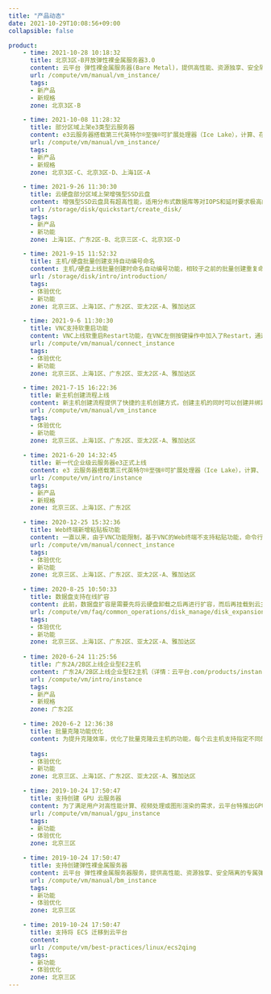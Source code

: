 ```yaml
---
title: "产品动态"
date: 2021-10-29T10:08:56+09:00
collapsible: false

product:
    - time: 2021-10-28 10:18:32
      title: 北京3区-B开放弹性裸金属服务器3.0
      content: 云平台 弹性裸金属服务器(Bare Metal)，提供高性能、资源独享、安全隔离的专属弹性裸金属服务器，同时具备云资源的敏捷性、灵活性与高可用。满足各类应用对高性能及稳定性的需求，同时提供完整的设备管理权限及运维服务。弹性裸金属BM3提供超强算力，兼具弹性体验，应用场景丰富，支持承载企业核心业务、大规模数据分析，构建高性能专属容器云、物理与虚拟化混合架构。
      url: /compute/vm/manual/vm_instance/
      tags:
      - 新产品
      - 新规格
      zone: 北京3区-B

    - time: 2021-10-08 11:28:32
      title: 部分区域上架e3类型云服务器
      content: e3云服务器搭载第三代英特尔®至强®可扩展处理器（Ice Lake），计算、存储、网络性能全面提升。采用独享 CPU 模式，提供 96C384G 高规格配置。超低存储和网络时延，满足数据库、缓存在高并发场景需求，并且性价比极高，助力企业以更低成本上云。
      url: /compute/vm/manual/vm_instance/
      tags:
      - 新产品
      - 新规格
      zone: 北京3区-C、北京3区-D、上海1区-A

    - time: 2021-9-26 11:30:30
      title: 云硬盘部分区域上架增强型SSD云盘
      content: 增强型SSD云盘具有超高性能，适用分布式数据库等对IOPS和延时要求极高的服务。为充分利用增强型SSD云盘性能，建议挂载到企业级e3云服务器。
      url: /storage/disk/quickstart/create_disk/
      tags:
      - 新产品
      - 新功能
      zone: 上海1区、广东2区-B、北京三区-C、北京3区-D

    - time: 2021-9-15 11:52:32
      title: 主机/硬盘批量创建支持自动编号命名
      content: 主机/硬盘上线批量创建时命名自动编号功能，相较于之前的批量创建重复命名的情况，自动编号能极大提升用户体验，便于资源区分，避免用户手动更改命令造成的不便。
      url: /storage/disk/intro/introduction/
      tags:
      - 体验优化
      - 新功能
      zone: 北京三区、上海1区、广东2区、亚太2区-A、雅加达区

    - time: 2021-9-6 11:30:30
      title: VNC支持软重启功能
      content: VNC上线软重启Restart功能，在VNC左侧按键操作中加入了Restart，通过软重启，用户可以更方便的进行主机调试，可监控开机过程或者进入安全模式，便于解决操作系统内部问题。
      url: /compute/vm/manual/connect_instance
      tags:
      - 体验优化
      - 新功能
      zone: 北京三区、上海1区、广东2区、亚太2区-A、雅加达区

    - time: 2021-7-15 16:22:36
      title: 新主机创建流程上线
      content: 新主机创建流程提供了快捷的主机创建方式，创建主机的同时可以创建并绑定EIP、数据盘、备份策略、安全组等主机相关资源，实现一站式资源交付。同时，增加快速创建流程，只需要简单选择主机规格和操作系统，其他配置均可采用系统默认。新增场景化规格选择，根据用户不同场景需求为用户提供推荐配置及相关产品。
      url: /compute/vm/manual/vm_instance
      tags:
      - 体验优化
      - 新功能
      zone: 北京三区、上海1区、广东2区、亚太2区-A、雅加达区
    
    - time: 2021-6-20 14:32:45
      title: 新一代企业级云服务器e3正式上线
      content: e3 云服务器搭载第三代英特尔®至强®可扩展处理器（Ice Lake），计算、存储、网络性能全面提升。采用独享 CPU 模式，提供 96C384G 高规格配置。超低存储和网络时延，满足数据库、缓存在高并发场景需求，并且性价比极高，助力企业以更低成本上云。
      url: /compute/vm/intro/instance
      tags:
      - 新产品
      - 新规格
      zone: 北京三区、上海1区、广东2区

    - time: 2020-12-25 15:32:36
      title: Web终端新增粘贴板功能
      content: 一直以来，由于VNC功能限制，基于VNC的Web终端不支持粘贴功能，命令行需要手工输入，某些场景下极大降低了我们的工作效率。针对这一问题，主机Web终端新上线了粘贴板功能，支持复制内容的快捷输入，入口请见Web终端右上方。
      url: /compute/vm/manual/connect_instance
      tags:
      - 体验优化
      - 新功能
      zone: 北京三区、上海1区、广东2区、亚太2区-A、雅加达区

    - time: 2020-8-25 10:50:33
      title: 数据盘支持在线扩容
      content: 此前，数据盘扩容是需要先将云硬盘卸载之后再进行扩容，而后再挂载到云主机上面。这种扩容方式会导致业务中断，影响用户体验。数据盘在线扩容功能上线后，用户可在数据盘处于挂载状态时直接进行扩容，无需提前卸载云硬盘。
      url: /compute/vm/faq/common_operations/disk_manage/disk_expansion
      tags:
      - 体验优化
      - 新功能
      zone: 北京三区、上海1区、广东2区、亚太2区-A、雅加达区
    
    - time: 2020-6-24 11:25:56
      title: 广东2A/2B区上线企业型E2主机
      content: 广东2A/2B区上线企业型E2主机（详情：云平台.com/products/instances），可提供vCPU/内存比1:2/1:4/1:8，vCPU核数可选范围：2核-32核，内存可选范围：4GB-448GB，最大内网带宽为10Gbps的不同主机组合。
      url: /compute/vm/intro/instance
      tags:
      - 新产品
      - 新规格
      zone: 广东2区

    - time: 2020-6-2 12:36:38
      title: 批量克隆功能优化
      content: 为提升克隆效率，优化了批量克隆云主机的功能，每个云主机支持指定不同的克隆数量，在进行批量克隆任务时有了更为灵活的选择，可一键完成不同云主机的不同克隆需求。
      
      tags:
      - 体验优化
      - 新功能
      zone: 北京三区、上海1区、广东2区、亚太2区-A、雅加达区

    - time: 2019-10-24 17:50:47
      title: 支持创建 GPU 云服务器
      content: 为了满足用户对高性能计算、视频处理或图形渲染的需求，云平台特推出GPU云服务器给有需求的用户使用，用户可以在控制台上进行GPU云服务器的创建和使用。
      url: /compute/vm/manual/gpu_instance
      tags:
      - 新功能
      - 体验优化
      zone: 北京三区

    - time: 2019-10-24 17:50:47
      title: 支持创建弹性裸金属服务器
      content: 云平台 弹性裸金属服务器服务，提供高性能、资源独享、安全隔离的专属弹性裸金属服务器群组，满足各类核心应用对高性能及稳定性的需求，同时提供完整的设备管理权限及运维服务。 用户可以像使用其他云资源一样，快速、灵活的部署及管理弹性裸金属服务器，并可按需弹性购买。
      url: /compute/vm/manual/bm_instance
      tags:
      - 新功能
      - 体验优化
      zone: 北京三区

    - time: 2019-10-24 17:50:47
      title: 支持将 ECS 迁移到云平台
      content:
      url: /compute/vm/best-practices/linux/ecs2qing
      tags:
      - 新功能
      - 体验优化
      zone: 北京三区
---
```


<!-- 设置上述参数可生成产品动态页  -->

